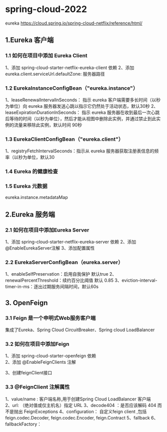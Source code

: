 # spring-cloud-2022

eureka
https://cloud.spring.io/spring-cloud-netflix/reference/html/

## 1.Eureka 客户端

### 1.1 如何在项目中添加 Eureka Client
1、添加 spring-cloud-starter-netflix-eureka-client 依赖
2、添加 eureka.client.serviceUrl.defaultZone: 服务器路径

### 1.2 EurekaInstanceConfigBean（"eureka.instance"）
1、leaseRenewalIntervalInSeconds： 指示 eureka 客户端需要多长时间（以秒为单位）向 eureka 服务器发送心跳以指示它仍然处于活动状态，默认30秒
2、leaseExpirationDurationInSeconds： 指示 eureka 服务器在收到最后一次心跳后等待的时间（以秒为单位），然后才能从视图中删除此实例，并通过禁止到此实例的流量来移除此实例，默认时间 90秒

### 1.3 EurekaClientConfigBean（"eureka.client"）
1、registryFetchIntervalSeconds：指示从 eureka 服务器获取注册表信息的频率（以秒为单位，默认30

### 1.4 Eureka 的健康检查

### 1.5 Eureka 元数据
eureka.instance.metadataMap

## 2.Eureka 服务端
### 2.1 如何在项目中添加Eureka Server
1、添加 spring-cloud-starter-netflix-eureka-server 依赖
2、添加 @EnableEurekaServer注解
3、添加配置属性
### 2.2 EurekaServerConfigBean（eureka.server）
1、enableSelfPreservation：启用自我保护 默认true
2、renewalPercentThreshold：续约百分比阈值 默认 0.85
3、eviction-interval-timer-in-ms：逐出过期服务间隔时间，默认60s

## 3. OpenFeign
### 3.1 Feign 是一个申明式Web服务客户端
集成了Eureka、Spring Cloud CircuitBreaker、Spring cloud LoadBalancer
### 3.2 如何在项目中添加Feign
1、添加 spring-cloud-starter-openfeign 依赖  
2、添加 @EnableFeignClients 注解

3、创建feignClient接口
### 3.3 @FeignClient 注解属性
1、value/name : 客户端名称,用于创建Spring Cloud LoadBalancer 客户端  
2、url: （绝对值或仅主机名）指定 URL
3、decode404 ：是否应该解码 404 而不是抛出 FeignExceptions
4、configuration： 自定义feign client ,包括 feign.codec.Decoder, feign.codec.Encoder, feign.Contract
5、fallback
6、fallbackFactory：


